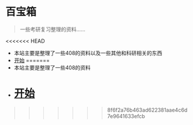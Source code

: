 # 百宝箱

> 一些考研复习整理的资料……

<<<<<<< HEAD
- 本站主要是整理了一些408的资料以及一些其他和科研相关的东西
- [开始](./README.md)
=======
- 本站主要是整理了一些408的资料
- # [开始](./README.md)
>>>>>>> 8f6f2a76b463ad622381aae4c6d7e9641633efcb
